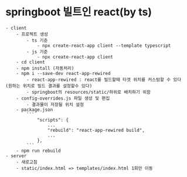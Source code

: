 # springboot 빌트인 react(by ts)
    - client
        - 프로젝트 생성
            - ts 기준
                - npx create-react-app client --template typescript
            - js 기준
                - npx create-react-app client
        - cd client
        - npm install (자동처리)
        - npm i --save-dev react-app-rewired
            - react-app-rewired : react를 빌드할때 타겟 위치를 커스텀할 수 있다 (원하는 위치로 빌드 결과를 설정할수 있다)
            - springboot의 resources/static/하위로 배치하기 위함
        - config-overrides.js 파일 생성 및 편집 
            - 결과물이 저장될 위치 설정
        - package.json
            ```
                "scripts": {
                    ...
                    "rebuild": "react-app-rewired build",
                    ...
                },
            ```
        - npm run rebuild
    - server
        - 새로고침
        - static/index.html => templates/index.html 1회만 이동
    